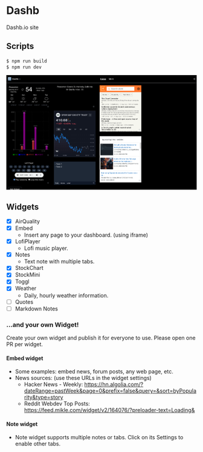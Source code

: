 # Dashb

Dashb.io site

## Scripts

```
$ npm run build
$ npm run dev
```

[<img src="dashb-screenshot-01.png">](dashb-screenshot-01.png)

## Widgets

- [x] AirQuality
- [x] Embed
  - Insert any page to your dashboard. (using iframe)
- [x] LofiPlayer
  - Lofi music player.
- [x] Notes
  - Text note with multiple tabs.
- [x] StockChart
- [x] StockMini
- [x] Toggl
- [x] Weather
  - Daily, hourly weather information.
- [ ] Quotes
- [ ] Markdown Notes

### ...and your own Widget!

Create your own widget and publish it for everyone to use. Please open one PR per widget.

#### Embed widget

- Some examples: embed news, forum posts, any web page, etc.
- News sources: (use these URLs in the widget settings)
  - Hacker News - Weekly: https://hn.algolia.com/?dateRange=pastWeek&page=0&prefix=false&query=&sort=byPopularity&type=story
  - Reddit Webdev Top Posts: https://feed.mikle.com/widget/v2/164076/?preloader-text=Loading&

#### Note widget

- Note widget supports multiple notes or tabs. Click on its Settings to enable other tabs.
